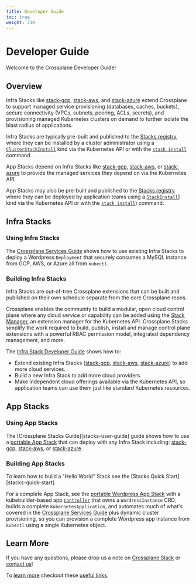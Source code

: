 ```yaml
---
title: Developer Guide
toc: true
weight: 710
---
```

# Developer Guide
Welcome to the Crossplane Developer Guide!

## Overview 
Infra Stacks like
[stack-gcp][stack-gcp], [stack-aws][stack-aws], and [stack-azure][stack-azure] extend Crossplane
to support managed service provisioning (databases, caches, buckets), secure
connectivity (VPCs, subnets, peering, ACLs, secrets), and provisioning managed
Kubernetes clusters on demand to further isolate the blast radius of
applications. 

Infra Stacks are typically pre-built and published to the [Stacks
registry][stack-registry], where they can
be installed by a cluster administrator using a
[`ClusterStackInstall`][stack-install-docs]
kind via the Kubernetes API or with the [`stack
install`][crossplane-cli-usage] command.

App Stacks depend on Infra Stacks like
[stack-gcp][stack-gcp], [stack-aws][stack-aws], or [stack-azure][stack-azure]
 to provide the managed services they depend on via the Kubernetes API.

App Stacks may also be pre-built and published to the [Stacks
registry][stack-registry] where they can
be deployed by application teams using a
[`StackInstall`][crossplane-cli-usage]]
kind via the Kubernetes API or with the [`stack
install`][crossplane-cli-usage]) command.

## Infra Stacks 
### Using Infra Stacks 
The [Crossplane Services Guide][services-user-guide]
 shows how to use existing Infra Stacks to deploy a Wordpress `Deployment`
that securely consumes a MySQL instance from GCP, AWS, or Azure all from
`kubectl`. 

### Building Infra Stacks
Infra Stacks are out-of-tree Crossplane extensions
that can be built and published on their own schedule separate from the core
Crossplane repos.

Crossplane enables the community to build a modular, open cloud control plane
where any cloud service or capability can be added using the [Stack
Manager][stack-manager],
an extension manager for the Kubernetes API. Crossplane Stacks simplify the work
required to build, publish, install and manage control plane extensions with a
powerful RBAC permission model, integrated dependency management, and more.

The [Infra Stack Developer Guide][infra-stack-developer-guide] shows how to:
* Extend existing Infra Stacks ([stack-gcp][stack-gcp], [stack-aws][stack-aws], 
[stack-azure][stack-azure]) to add more cloud services.
* Build a new Infra Stack to add more cloud providers.
* Make independent cloud offerings available via the Kubernetes API, so
  application teams can use them just like standard Kubernetes resources.

## App Stacks
### Using App Stacks 
The [Crossplane Stacks Guide][stacks-user-guide] guide
shows how to use a [portable App
Stack][stack-wordpress-registry] that can
deploy with any Infra Stack including: 
[stack-gcp][stack-gcp], [stack-aws][stack-aws], or [stack-azure][stack-azure].

### Building App Stacks
To learn how to build a "Hello World" Stack see the
[Stacks Quick Start][stacks-quick-start].

For a complete App Stack, see the [portable Wordpress App
Stack][stack-wordpress] with a
kubebuilder-based app
[`Controller`][kubernetes-controller]
that owns a `WordressInstance` CRD, builds a complete `KubernetesApplication`,
and automates much of what's covered in the [Crossplane Services
Guide][services-user-guide] plus dynamic cluster provisioning, so you can 
provision a complete Wordpress app instance from `kubectl` using a single Kubernetes object.


## Learn More
If you have any questions, please drop us a note on [Crossplane Slack][join-crossplane-slack] or [contact us][contact-us]!

To [learn more][learn-more] checkout these [useful links][learn-more].

<!-- Named links -->
[services-user-guide]: services-guide.md
[stack-user-guide]: stacks-guide.md
[stack-registry]: https://hub.docker.com/search?q=crossplane&type=image
[crossplane-cli-usage]: https://github.com/crossplaneio/crossplane-cli#usage
[stack-install-docs]: https://github.com/crossplaneio/crossplane/blob/master/design/design-doc-stacks.md#installation-flow
[stack-gcp]: https://github.com/crossplaneio/stack-gcp
[stack-aws]: https://github.com/crossplaneio/stack-aws
[stack-azure]: https://github.com/crossplaneio/stack-azure
[stack-wordpress]: https://github.com/crossplaneio/sample-stack-wordpress
[stack-wordpress-registry]: https://hub.docker.com/r/crossplane/sample-stack-wordpress
[stack-manager]: https://github.com/crossplaneio/crossplane/blob/master/design/design-doc-stacks.md#terminology
[infra-stack-developer-guide]: developer-guide.md
[stack-quick-start]: https://github.com/crossplaneio/crossplane-cli#quick-start-stacks
[kubernetes-controller]: https://kubernetes.io/docs/concepts/extend-kubernetes/api-extension/custom-resources/#custom-controllers
[join-crossplane-slack]: https://slack.crossplane.io
[contact-us]: https://github.com/crossplaneio/crossplane#contact
[learn-more]: learn-more.md
